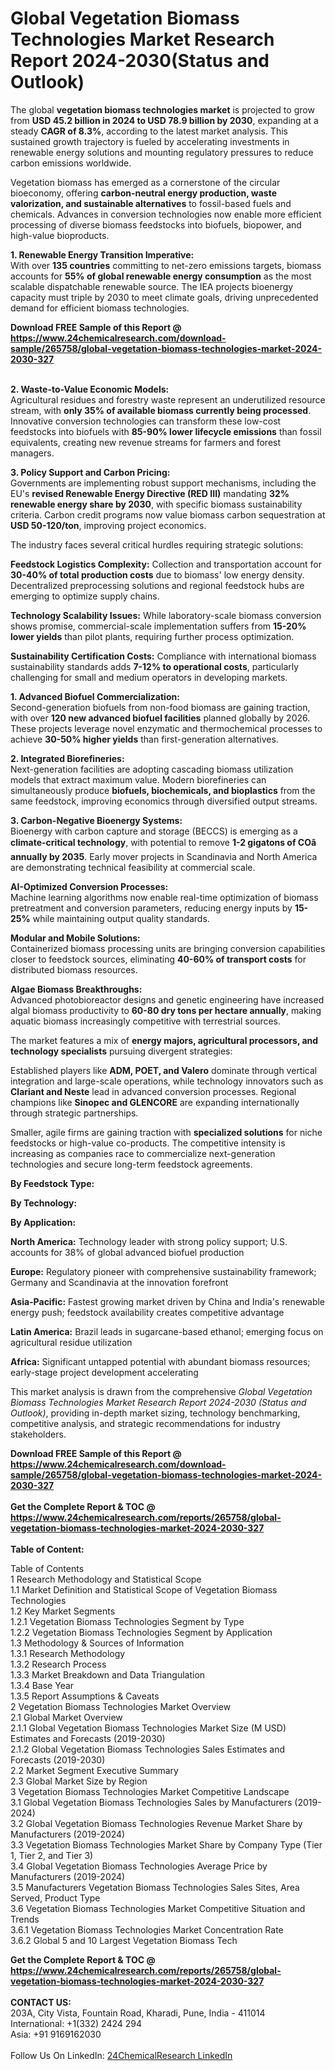 <h1>Global Vegetation Biomass Technologies Market Research Report 2024-2030(Status and Outlook)</h1><p>The global <strong>vegetation biomass technologies market</strong> is projected to grow from <strong>USD 45.2 billion in 2024 to USD 78.9 billion by 2030</strong>, expanding at a steady <strong>CAGR of 8.3%</strong>, according to the latest market analysis. This sustained growth trajectory is fueled by accelerating investments in renewable energy solutions and mounting regulatory pressures to reduce carbon emissions worldwide.</p><p>Vegetation biomass has emerged as a cornerstone of the circular bioeconomy, offering <strong>carbon-neutral energy production, waste valorization, and sustainable alternatives</strong> to fossil-based fuels and chemicals. Advances in conversion technologies now enable more efficient processing of diverse biomass feedstocks into biofuels, biopower, and high-value bioproducts.</p><p><strong>1. Renewable Energy Transition Imperative:</strong><br>
With over <strong>135 countries</strong> committing to net-zero emissions targets, biomass accounts for <strong>55% of global renewable energy consumption</strong> as the most scalable dispatchable renewable source. The IEA projects bioenergy capacity must triple by 2030 to meet climate goals, driving unprecedented demand for efficient biomass technologies.</p><div><b>Download FREE Sample of this Report @ 
            <a href="https://www.24chemicalresearch.com/download-sample/265758/global-vegetation-biomass-technologies-market-2024-2030-327">
            https://www.24chemicalresearch.com/download-sample/265758/global-vegetation-biomass-technologies-market-2024-2030-327</a></b></div><br><p><strong>2. Waste-to-Value Economic Models:</strong><br>
Agricultural residues and forestry waste represent an underutilized resource stream, with <strong>only 35% of available biomass currently being processed</strong>. Innovative conversion technologies can transform these low-cost feedstocks into biofuels with <strong>85-90% lower lifecycle emissions</strong> than fossil equivalents, creating new revenue streams for farmers and forest managers.</p><p><strong>3. Policy Support and Carbon Pricing:</strong><br>
Governments are implementing robust support mechanisms, including the EU's <strong>revised Renewable Energy Directive (RED III)</strong> mandating <strong>32% renewable energy share by 2030</strong>, with specific biomass sustainability criteria. Carbon credit programs now value biomass carbon sequestration at <strong>USD 50-120/ton</strong>, improving project economics.</p><p>The industry faces several critical hurdles requiring strategic solutions:</p><p><strong>Feedstock Logistics Complexity:</strong> Collection and transportation account for <strong>30-40% of total production costs</strong> due to biomass' low energy density. Decentralized preprocessing solutions and regional feedstock hubs are emerging to optimize supply chains.</p><p><strong>Technology Scalability Issues:</strong> While laboratory-scale biomass conversion shows promise, commercial-scale implementation suffers from <strong>15-20% lower yields</strong> than pilot plants, requiring further process optimization.</p><p><strong>Sustainability Certification Costs:</strong> Compliance with international biomass sustainability standards adds <strong>7-12% to operational costs</strong>, particularly challenging for small and medium operators in developing markets.</p><p><strong>1. Advanced Biofuel Commercialization:</strong><br>
Second-generation biofuels from non-food biomass are gaining traction, with over <strong>120 new advanced biofuel facilities</strong> planned globally by 2026. These projects leverage novel enzymatic and thermochemical processes to achieve <strong>30-50% higher yields</strong> than first-generation alternatives.</p><p><strong>2. Integrated Biorefineries:</strong><br>
Next-generation facilities are adopting cascading biomass utilization models that extract maximum value. Modern biorefineries can simultaneously produce <strong>biofuels, biochemicals, and bioplastics</strong> from the same feedstock, improving economics through diversified output streams.</p><p><strong>3. Carbon-Negative Bioenergy Systems:</strong><br>
Bioenergy with carbon capture and storage (BECCS) is emerging as a <strong>climate-critical technology</strong>, with potential to remove <strong>1-2 gigatons of COâ annually by 2035</strong>. Early mover projects in Scandinavia and North America are demonstrating technical feasibility at commercial scale.</p><p><strong>AI-Optimized Conversion Processes:</strong><br>
	Machine learning algorithms now enable real-time optimization of biomass pretreatment and conversion parameters, reducing energy inputs by <strong>15-25%</strong> while maintaining output quality standards.</p><p><strong>Modular and Mobile Solutions:</strong><br>
	Containerized biomass processing units are bringing conversion capabilities closer to feedstock sources, eliminating <strong>40-60% of transport costs</strong> for distributed biomass resources.</p><p><strong>Algae Biomass Breakthroughs:</strong><br>
	Advanced photobioreactor designs and genetic engineering have increased algal biomass productivity to <strong>60-80 dry tons per hectare annually</strong>, making aquatic biomass increasingly competitive with terrestrial sources.</p><p>The market features a mix of <strong>energy majors, agricultural processors, and technology specialists</strong> pursuing divergent strategies:</p><p>Established players like <strong>ADM, POET, and Valero</strong> dominate through vertical integration and large-scale operations, while technology innovators such as <strong>Clariant and Neste</strong> lead in advanced conversion processes. Regional champions like <strong>Sinopec and GLENCORE</strong> are expanding internationally through strategic partnerships.</p><p>Smaller, agile firms are gaining traction with <strong>specialized solutions</strong> for niche feedstocks or high-value co-products. The competitive intensity is increasing as companies race to commercialize next-generation technologies and secure long-term feedstock agreements.</p><p><strong>By Feedstock Type:</strong></p><p><strong>By Technology:</strong></p><p><strong>By Application:</strong></p><p><strong>North America:</strong> Technology leader with strong policy support; U.S. accounts for 38% of global advanced biofuel production</p><p><strong>Europe:</strong> Regulatory pioneer with comprehensive sustainability framework; Germany and Scandinavia at the innovation forefront</p><p><strong>Asia-Pacific:</strong> Fastest growing market driven by China and India's renewable energy push; feedstock availability creates competitive advantage</p><p><strong>Latin America:</strong> Brazil leads in sugarcane-based ethanol; emerging focus on agricultural residue utilization</p><p><strong>Africa:</strong> Significant untapped potential with abundant biomass resources; early-stage project development accelerating</p><p>This market analysis is drawn from the comprehensive <em>Global Vegetation Biomass Technologies Market Research Report 2024-2030 (Status and Outlook)</em>, providing in-depth market sizing, technology benchmarking, competitive analysis, and strategic recommendations for industry stakeholders.</p><div><b>Download FREE Sample of this Report @ 
            <a href="https://www.24chemicalresearch.com/download-sample/265758/global-vegetation-biomass-technologies-market-2024-2030-327">
            https://www.24chemicalresearch.com/download-sample/265758/global-vegetation-biomass-technologies-market-2024-2030-327</a></b></div><br><div><b>Get the Complete Report & TOC @ 
            <a href="https://www.24chemicalresearch.com/reports/265758/global-vegetation-biomass-technologies-market-2024-2030-327">
            https://www.24chemicalresearch.com/reports/265758/global-vegetation-biomass-technologies-market-2024-2030-327</a></b></div><br>
            <b>Table of Content:</b><p>Table of Contents<br />
1 Research Methodology and Statistical Scope<br />
1.1 Market Definition and Statistical Scope of Vegetation Biomass Technologies<br />
1.2 Key Market Segments<br />
1.2.1 Vegetation Biomass Technologies Segment by Type<br />
1.2.2 Vegetation Biomass Technologies Segment by Application<br />
1.3 Methodology & Sources of Information<br />
1.3.1 Research Methodology<br />
1.3.2 Research Process<br />
1.3.3 Market Breakdown and Data Triangulation<br />
1.3.4 Base Year<br />
1.3.5 Report Assumptions & Caveats<br />
2 Vegetation Biomass Technologies Market Overview<br />
2.1 Global Market Overview<br />
2.1.1 Global Vegetation Biomass Technologies Market Size (M USD) Estimates and Forecasts (2019-2030)<br />
2.1.2 Global Vegetation Biomass Technologies Sales Estimates and Forecasts (2019-2030)<br />
2.2 Market Segment Executive Summary<br />
2.3 Global Market Size by Region<br />
3 Vegetation Biomass Technologies Market Competitive Landscape<br />
3.1 Global Vegetation Biomass Technologies Sales by Manufacturers (2019-2024)<br />
3.2 Global Vegetation Biomass Technologies Revenue Market Share by Manufacturers (2019-2024)<br />
3.3 Vegetation Biomass Technologies Market Share by Company Type (Tier 1, Tier 2, and Tier 3)<br />
3.4 Global Vegetation Biomass Technologies Average Price by Manufacturers (2019-2024)<br />
3.5 Manufacturers Vegetation Biomass Technologies Sales Sites, Area Served, Product Type<br />
3.6 Vegetation Biomass Technologies Market Competitive Situation and Trends<br />
3.6.1 Vegetation Biomass Technologies Market Concentration Rate<br />
3.6.2 Global 5 and 10 Largest Vegetation Biomass Tech</p><div><b>Get the Complete Report & TOC @ 
            <a href="https://www.24chemicalresearch.com/reports/265758/global-vegetation-biomass-technologies-market-2024-2030-327">
            https://www.24chemicalresearch.com/reports/265758/global-vegetation-biomass-technologies-market-2024-2030-327</a></b></div><br><b>CONTACT US:</b><br>
            203A, City Vista, Fountain Road, Kharadi, Pune, India - 411014<br>
            International: +1(332) 2424 294<br>
            Asia: +91 9169162030 <br><br>
            Follow Us On LinkedIn: <a href="https://www.linkedin.com/company/24chemicalresearch/">24ChemicalResearch LinkedIn</a>